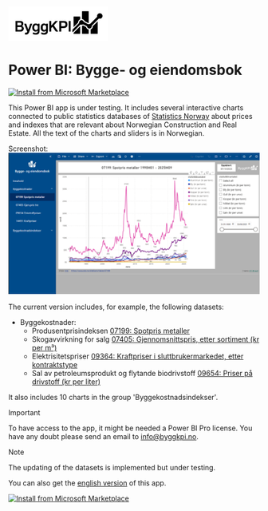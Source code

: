 <img src="Documents/Logo Black.jpg" alt="ByggKPI Logo" style="width: 200px" />  

# Power BI: Bygge- og eiendomsbok

[![Install from Microsoft Marketplace][badge]][store]

[badge]: https://img.shields.io/badge/Install_from-Microsoft_Marketplace-blue?style=for-the-badge&logot&logoColor=white
[store]: https://marketplace.microsoft.com/en-us/product/power-bi/byggkpi1713816406537.bygg_og_eiemdombok

This Power BI app is under testing. It includes several interactive charts connected to public statistics databases of [Statistics Norway](https://www.ssb.no) about prices and indexes that are relevant about Norwegian Construction and Real Estate. All the text of the charts and sliders is in Norwegian.

Screenshot:
<img src="Documents/Bygge-_og_eiendomsbok.png" alt="Bygge- og eiendomsbok" style="width: 1000px" />

The current version includes, for example, the following datasets:

- Byggekostnader:
    * Produsentprisindeksen [07199: Spotpris metaller](https://www.ssb.no/statbank/table/07199)
    * Skogavvirkning for salg [07405: Gjennomsnittspris, etter sortiment (kr per m³)](https://www.ssb.no/statbank/table/07405)
    * Elektrisitetspriser [09364: Kraftpriser i sluttbrukermarkedet, etter kontraktstype](https://www.ssb.no/statbank/table/09364)
    * Sal av petroleumsprodukt og flytande biodrivstoff [09654: Priser på drivstoff (kr per liter)](https://www.ssb.no/statbank/table/09654)


It also includes 10 charts  in the group 'Byggekostnadsindekser'.


> [!IMPORTANT]
> To have access to the app, it might be needed a Power BI Pro license.
> You have any doubt please send an email to [info@byggkpi.no](mailto:info@byggkpi.no?subject=[Power%20BI]%20Access%20Bygge-%20og%20eiendom%20app).



> [!NOTE]
> The updating of the datasets is implemented but under testing.
> >
> You can also get the [english version](https://github.com/Bygg-KPI-AI/Power-BI-Construction-and-Real-Estate-Book) of this app.

[![Install from Microsoft Marketplace](https://img.shields.io/badge/Install_from-Microsoft_Marketplace-blue?style=for-the-badge&logoColor=Store-blue)](https://marketplace.microsoft.com/en-us/product/power-bi/byggkpi1713816406537.bygg_og_eiemdombok)
